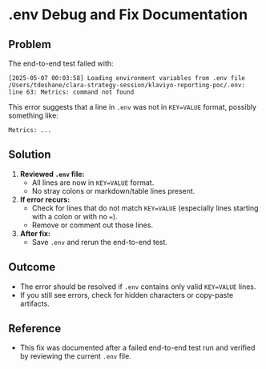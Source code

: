 # .env Debug and Fix Documentation

## Problem

The end-to-end test failed with:
```
[2025-05-07 00:03:58] Loading environment variables from .env file
/Users/tdeshane/clara-strategy-session/klaviyo-reporting-poc/.env: line 63: Metrics: command not found
```

This error suggests that a line in `.env` was not in `KEY=VALUE` format, possibly something like:
```
Metrics: ...
```

## Solution

1. **Reviewed `.env` file:**
   - All lines are now in `KEY=VALUE` format.
   - No stray colons or markdown/table lines present.
2. **If error recurs:**
   - Check for lines that do not match `KEY=VALUE` (especially lines starting with a colon or with no `=`).
   - Remove or comment out those lines.
3. **After fix:**
   - Save `.env` and rerun the end-to-end test.

## Outcome
- The error should be resolved if `.env` contains only valid `KEY=VALUE` lines.
- If you still see errors, check for hidden characters or copy-paste artifacts.

## Reference
- This fix was documented after a failed end-to-end test run and verified by reviewing the current `.env` file.
